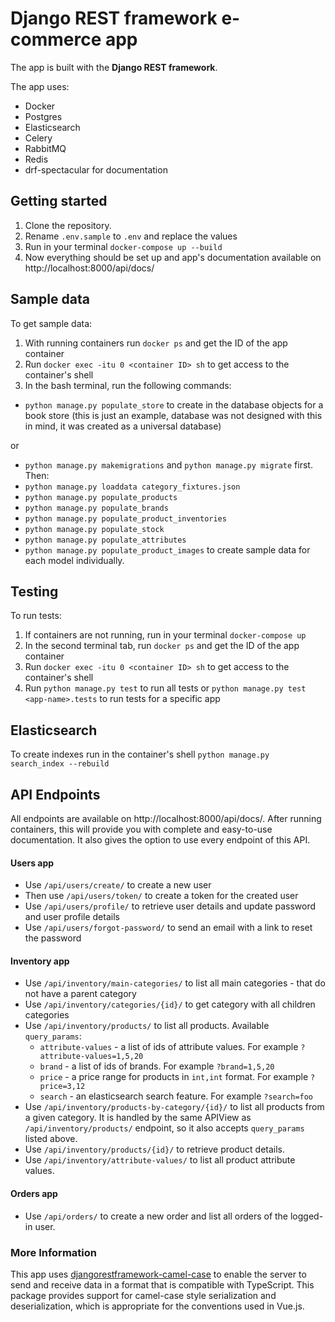 ﻿# Django REST framework e-commerce app

The app is built with the **Django REST framework**.

The app uses:

- Docker
- Postgres
- Elasticsearch
- Celery
- RabbitMQ
- Redis
- drf-spectacular for documentation

## Getting started

1. Clone the repository.
2. Rename `.env.sample` to `.env` and replace the values
3. Run in your terminal `docker-compose up --build`
4. Now everything should be set up and app's documentation available on http://localhost:8000/api/docs/


## Sample data
To get sample data:
1. With running containers run `docker ps` and get the ID of the app container
2. Run `docker exec -itu 0 <container ID> sh` to get access to the container's shell
3. In the bash terminal, run the following commands:
- `python manage.py populate_store` to create in the database objects for a book store (this is just an example, database was not designed with this in mind, it was created as a universal database)

or

- `python manage.py makemigrations` and `python manage.py migrate` first. Then:
- `python manage.py loaddata category_fixtures.json`
- `python manage.py populate_products`
- `python manage.py populate_brands`
- `python manage.py populate_product_inventories`
- `python manage.py populate_stock`
- `python manage.py populate_attributes`
- `python manage.py populate_product_images` 
to create sample data for each model individually.

## Testing

To run tests:
1. If containers are not running, run in your terminal `docker-compose up`
2. In the second terminal tab, run `docker ps` and get the ID of the app container
3. Run `docker exec -itu 0 <container ID> sh` to get access to the container's shell
4. Run `python manage.py test` to run all tests or `python manage.py test <app-name>.tests` to run tests for a specific
   app


## Elasticsearch
To create indexes run in the container's shell `python manage.py search_index --rebuild`


## API Endpoints

All endpoints are available on http://localhost:8000/api/docs/.
After running containers, this will provide you with complete and easy-to-use documentation.
It also gives the option to use every endpoint of this API.

#### Users app

- Use `/api/users/create/` to create a new user
- Then use `/api/users/token/` to create a token for the created user
- Use `/api/users/profile/` to retrieve user details and update password and user profile details
- Use `/api/users/forgot-password/` to send an email with a link to reset the password

#### Inventory app
- Use `/api/inventory/main-categories/` to list all main categories - that do not have a parent category
- Use `/api/inventory/categories/{id}/` to get category with all children categories
- Use `/api/inventory/products/` to list all products.
Available `query_params`:
  + `attribute-values` - a list of ids of attribute values. For example `?attribute-values=1,5,20`
  + `brand` - a list of ids of brands. For example `?brand=1,5,20`
  + `price` - a price range for products in `int,int` format. For example `?price=3,12`
  + `search` - an elasticsearch search feature. For example `?search=foo`
- Use `/api/inventory/products-by-category/{id}/` to list all products from a given category. 
It is handled by the same APIView as `/api/inventory/products/` endpoint, so it also accepts
`query_params` listed above.
- Use `/api/inventory/products/{id}/` to retrieve product details.
- Use `/api/inventory/attribute-values/` to list all product attribute values. 

#### Orders app
- Use `/api/orders/` to create a new order and list all orders of the logged-in user. 


### More Information
This app uses [djangorestframework-camel-case](https://github.com/vbabiy/djangorestframework-camel-case) to enable the server to send and receive data in a format that is compatible with TypeScript. This package provides support for camel-case style serialization and deserialization, which is appropriate for the conventions used in Vue.js.
